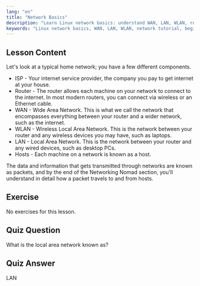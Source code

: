 ```yaml
---
lang: "en"
title: "Network Basics"
description: "Learn Linux network basics: understand WAN, LAN, WLAN, routers, and hosts. Start your networking journey with this beginner's guide!"
keywords: "Linux network basics, WAN, LAN, WLAN, network tutorial, beginner Linux, networking guide, Linux concepts"
---
```


## Lesson Content

Let's look at a typical home network; you have a few different components.

- ISP - Your internet service provider, the company you pay to get internet at your house.
- Router - The router allows each machine on your network to connect to the internet. In most modern routers, you can connect via wireless or an Ethernet cable.
- WAN - Wide Area Network. This is what we call the network that encompasses everything between your router and a wider network, such as the internet.
- WLAN - Wireless Local Area Network. This is the network between your router and any wireless devices you may have, such as laptops.
- LAN - Local Area Network. This is the network between your router and any wired devices, such as desktop PCs.
- Hosts - Each machine on a network is known as a host.

The data and information that gets transmitted through networks are known as packets, and by the end of the Networking Nomad section, you'll understand in detail how a packet travels to and from hosts.

## Exercise

No exercises for this lesson.

## Quiz Question

What is the local area network known as?

## Quiz Answer

LAN
